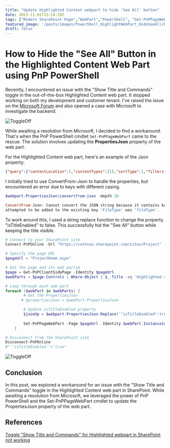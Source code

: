 ```yaml
---
title: "Update Highlighted Content webpart to hide 'See All' button"
date: 2023-11-01T15:14:29Z
tags: ["Modern SharePoint Page","WebPart","PowerShell", "Set-PnPPageWebPart"]
featured_image: '/posts/images/PowerShell_HighlightWebPart_HideSeeAll/HighlightWebpart.png'
draft: false
---
```


# How to Hide the "See All" Button in the Highlighted Content Web Part using PnP PowerShell

Recently, I encountered an issue with the "Show Title and Commands" toggle in the out-of-the-box Highlighted Content web part. It stopped working on both my development and customer tenant. I've raised the issue on the [Microsoft Forum](https://answers.microsoft.com/en-us/msoffice/forum/all/toggle-show-title-and-commands-for-highlighted/f74fd668-2fac-45e3-a171-1563494c01c1) and also opened a case with Microsoft to investigate the backend. 

![ToggleOff](../images/PowerShell_HighlightWebPart_HideSeeAll/HighlightWebpart.png)

While awaiting a resolution from Microsoft, I decided to find a workaround. That's when the PnP PowerShell cmdlet `Set-PnPPageWebPart` came to the rescue. The solution involves updating the **PropertiesJson** property of the web part.

For the Highlighted Content web part, here's an example of the Json property:

```json
{"query":{"contentLocation":1,"contentTypes":[1],"sortType":1,"filters":[{"filterType":1,"value":""}]},"templateId":1,"maxItemsPerPage":8,"hideWebPartWhenEmpty":false,"sites":[],"queryMode":"Basic","isTitleEnabled":true,"layoutId":"Card","dataProviderId":"Search","displayMaps":{"1":{"headingText":{"sources":["SiteTitle"]},"headingUrl":{"sources":["SPWebUrl"]},"title":{"sources":["UserName","Title"]},"personImageUrl":{"sources":["ProfileImageSrc"]},"name":{"sources":["Name"]},"initials":{"sources":["Initials"]},"itemUrl":{"sources":["WebPath"]},"activity":{"sources":["ModifiedDate"]},"previewUrl":{"sources":["PreviewUrl","PictureThumbnailURL"]},"iconUrl":{"sources":["IconUrl"]},"accentColor":{"sources":["AccentColor"]},"cardType":{"sources":["CardType"]},"tipActionLabel":{"sources":["TipActionLabel"]},"tipActionButtonIcon":{"sources":["TipActionButtonIcon"]},"className":{"sources":["ClassName"]},"telemetryProperties":{"sources":["TelemetryProperties"]},"imageOverlapText":{"sources":["ImageOverlapText"]},"imageOverlapTextAriaLabel":{"sources":["ImageOverlapTextAriaLabel"]},"spWebUrl":{"sources":["SPWebUrl"]},"fileType":{"sources":["FileType"]},"UniqueID":{"sources":["UniqueID"]},"iframeUrl":{"sources":["iframeUrl"]},"isVideoItem":{"sources":["isVideoItem"]}},"2":{"column1":{"heading":"Filetype","sources":["FileType"],"width":34},"column2":{"heading":"Title","sources":["Title"],"linkUrls":["WebPath"],"width":250},"column3":{"heading":"Modified","sources":["ModifiedDate"],"width":100},"column4":{"heading":"Modified By","sources":["Name"],"width":150}},"3":{"id":{"sources":["UniqueID"]},"edit":{"sources":["edit"]},"DefaultEncodingURL":{"sources":["DefaultEncodingURL"]},"FileExtension":{"sources":["FileExtension"]},"FileType":{"sources":["FileType"]},"imageOverlapText":{"sources":["ImageOverlapText"]},"imageOverlapTextAriaLabel":{"sources":["ImageOverlapTextAriaLabel"]},"Path":{"sources":["Path"]},"PictureThumbnailURL":{"sources":["PictureThumbnailURL"]},"PreviewUrl":{"sources":["PreviewUrl"]},"SiteID":{"sources":["SiteID"]},"SiteTitle":{"sources":["SiteTitle"]},"Title":{"sources":["Title"]},"UniqueID":{"sources":["UniqueID"]},"WebId":{"sources":["WebId"]},"WebPath":{"sources":["WebPath"]},"spWebUrl":{"sources":["SPWebUrl"]},"fileType":{"sources":["FileType"]},"iframeUrl":{"sources":["iframeUrl"]},"isVideoItem":{"sources":["isVideoItem"]}},"4":{"headingText":{"sources":["SiteTitle"]},"headingUrl":{"sources":["SPWebUrl"]},"title":{"sources":["UserName","Title"]},"personImageUrl":{"sources":["ProfileImageSrc"]},"name":{"sources":["Name"]},"initials":{"sources":["Initials"]},"itemUrl":{"sources":["WebPath"]},"activity":{"sources":["ModifiedDate"]},"previewUrl":{"sources":["PreviewUrl","PictureThumbnailURL"]},"iconUrl":{"sources":["IconUrl"]},"accentColor":{"sources":["AccentColor"]},"cardType":{"sources":["CardType"]},"tipActionLabel":{"sources":["TipActionLabel"]},"tipActionButtonIcon":{"sources":["TipActionButtonIcon"]},"className":{"sources":["ClassName"]},"telemetryProperties":{"sources":["TelemetryProperties"]},"imageOverlapText":{"sources":["ImageOverlapText"]},"imageOverlapTextAriaLabel":{"sources":["ImageOverlapTextAriaLabel"]},"spWebUrl":{"sources":["SPWebUrl"]},"fileType":{"sources":["FileType"]},"UniqueID":{"sources":["UniqueID"]},"iframeUrl":{"sources":["iframeUrl"]},"isVideoItem":{"sources":["isVideoItem"]}},"6":{"headingText":{"sources":["SiteTitle"]},"headingUrl":{"sources":["SPWebUrl"]},"title":{"sources":["UserName","Title"]},"personImageUrl":{"sources":["ProfileImageSrc"]},"name":{"sources":["Name"]},"initials":{"sources":["Initials"]},"itemUrl":{"sources":["WebPath"]},"activity":{"sources":["ModifiedDate"]},"previewUrl":{"sources":["PreviewUrl","PictureThumbnailURL"]},"iconUrl":{"sources":["IconUrl"]},"accentColor":{"sources":["AccentColor"]},"cardType":{"sources":["CardType"]},"tipActionLabel":{"sources":["TipActionLabel"]},"tipActionButtonIcon":{"sources":["TipActionButtonIcon"]},"className":{"sources":["ClassName"]},"telemetryProperties":{"sources":["TelemetryProperties"]},"imageOverlapText":{"sources":["ImageOverlapText"]},"imageOverlapTextAriaLabel":{"sources":["ImageOverlapTextAriaLabel"]},"spWebUrl":{"sources":["SPWebUrl"]},"fileType":{"sources":["FileType"]},"UniqueID":{"sources":["UniqueID"]},"iframeUrl":{"sources":["iframeUrl"]},"isVideoItem":{"sources":["isVideoItem"]}}},"webId":"f9d0ac17-0a85-4b1b-937d-e106eb50af40","siteId":"0e969b42-9107-4e0a-a16d-77ba2ea54ec3"}
```

I initially tried to use ConvertFrom-Json to handle the properties, but encountered an error due to keys with different casing.
```PowerShell
$webpart.PropertiesJson|convertfrom-json -depth 10

ConvertFrom-Json: Cannot convert the JSON string because it contains keys with different casing. Please use the -AsHashTable switch instead. The key that was
attempted to be added to the existing key 'FileType' was 'fileType'.
```

To work around this, I used a string replace function to change the property "isTitleEnabled" to false. This successfully hid the "See All" button while keeping the title visible.
 
```powershell
# Connect to your SharePoint site
Connect-PnPOnline -Url "https://contoso.sharepoint.com/sites/Project" -Interactive

# Specify the page URL
$pageUrl = "ProjectHome.aspx"

# Get the page and its web parts$
$page = Get-PnPClientSidePage -Identity $pageUrl
$webParts = $page.Controls | Where-Object { $_.Title -eq 'Highlighted content' } 

# Loop through each web part
foreach ($webPart in $webParts) {
        # Get the PropertiesJson
       # $propertiesJson = $webPart.PropertiesJson 

        # Update isTitleEnabled property
        $jsonUp = $webpart.PropertiesJson.Replace('"isTitleEnabled":true','"isTitleEnabled":false') 
        
        Set-PnPPageWebPart -Page $pageUrl -Identity $webPart.InstanceId -PropertiesJson $jsonUp
    }

# Disconnect from the SharePoint site
Disconnect-PnPOnline
#"`"isTitleEnabled`"=`true"
```

![ToggleOff](../images/PowerShell_HighlightWebPart_HideSeeAll/ToggleOff.png)

## Conclusion

In this post, we explored a workaround for an issue with the "Show Title and Commands" toggle in the Highlighted Content web part in SharePoint. While awaiting a resolution from Microsoft, we leveraged the power of PnP PowerShell and the Set-PnPPageWebPart cmdlet to update the PropertiesJson property of the web part.

## References

[Toggle "Show Title and Commands" for Highlighted webpart in SharePoint not working](https://answers.microsoft.com/en-us/msoffice/forum/all/toggle-show-title-and-commands-for-highlighted/f74fd668-2fac-45e3-a171-1563494c01c1)